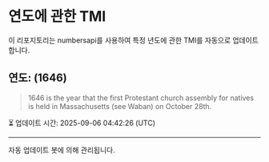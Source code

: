 
# 연도에 관한 TMI

이 리포지토리는 numbersapi를 사용하여 특정 년도에 관한 TMI를 자동으로 업데이트합니다.

## 연도: (1646)
> 1646 is the year that the first Protestant church assembly for natives is held in Massachusetts (see Waban) on October 28th.

⏳ 업데이트 시간: 2025-09-06 04:42:26 (UTC)

---
자동 업데이트 봇에 의해 관리됩니다.
